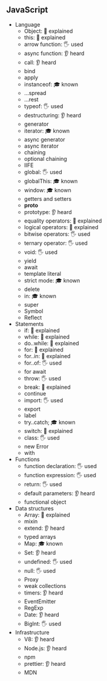 ## JavaScript

- Language
  - Object: 🙋 explained
  - this: 🙋 explained
  - arrow function: 🖐️ used
  - async function: 👂 heard
  - call: 👂 heard
  - bind
  - apply
  - instanceof: 🎓 known
  - ...spread
  - ...rest
  - typeof: 🖐️ used
  - destructuring: 👂 heard
  - generator
  - iterator: 🎓 known
  - async generator
  - async iterator
  - chaining
  - optional chaining
  - IIFE
  - global: 🖐️ used
  - globalThis: 🎓 known
  - window: 🎓 known
  - getters and setters
  - __proto__
  - prototype: 👂 heard
  - equality operators: 🙋 explained
  - logical operators: 🙋 explained
  - bitwise operators: 🖐️ used
  - ternary operator: 🖐️ used
  - void: 🖐️ used
  - yield
  - await
  - template literal
  - strict mode: 🎓 known
  - delete
  - in: 🎓 known
  - super
  - Symbol
  - Reflect
- Statements
  - if: 🙋 explained
  - while: 🙋 explained
  - do..while: 🙋 explained
  - for: 🙋 explained
  - for..in: 🙋 explained
  - for..of: 🖐️ used
  - for await
  - throw: 🖐️ used
  - break: 🙋 explained
  - continue
  - import: 🖐️ used
  - export
  - label
  - try..catch; 🎓 known
  - switch: 🙋 explained
  - class: 🖐️ used
  - new Error
  - with
- Functions
  - function declaration: 🖐️ used
  - function expression: 🖐️ used
  - return: 🖐️ used
  - default parameters: 👂 heard
  - functional object
- Data structures
  - Array: 🙋 explained
  - mixin
  - extend: 👂 heard
  - typed arrays
  - Map: 🎓 known
  - Set: 👂 heard
  - undefined: 🖐️ used
  - null: 🖐️ used
  - Proxy
  - weak collections
  - timers: 👂 heard
  - EventEmitter
  - RegExp
  - Date: 👂 heard
  - BigInt: 🖐️ used
- Infrastructure
  - V8: 👂 heard
  - Node.js: 👂 heard
  - npm
  - prettier: 👂 heard
  - MDN
